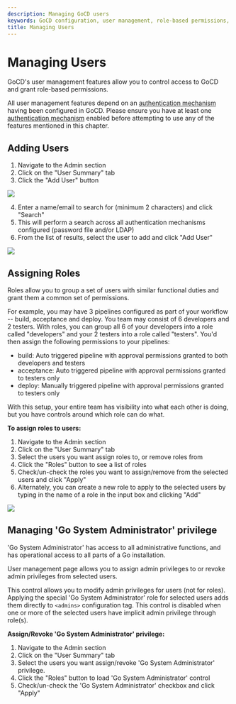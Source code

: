 ```yaml
---
description: Managing GoCD users
keywords: GoCD configuration, user management, role-based permissions, system administrator, role management, adding users, assigning roles
title: Managing Users
---
```


# Managing Users

GoCD's user management features allow you to control access to GoCD and grant role-based permissions.

All user management features depend on an [authentication mechanism](dev_authentication.html) having been configured in GoCD. Please ensure you have at least one [authentication mechanism](dev_authentication.html) enabled before attempting to use any of the features mentioned in this chapter.

## Adding Users

1.  Navigate to the Admin section
2.  Click on the "User Summary" tab
3.  Click the "Add User" button

![](/images/user_summary_add_user.png)

4.  Enter a name/email to search for (minimum 2 characters) and click "Search"
5.  This will perform a search across all authentication mechanisms configured (password file and/or LDAP)
6.  From the list of results, select the user to add and click "Add User"

![](/images/user_summary_search.png)

## Assigning Roles

Roles allow you to group a set of users with similar functional duties and grant them a common set of permissions.

For example, you may have 3 pipelines configured as part of your workflow -- build, acceptance and deploy. You team may consist of 6 developers and 2 testers. With roles, you can group all 6 of your developers into a role called "developers" and your 2 testers into a role called "testers". You'd then assign the following permissions to your pipelines:

-   build: Auto triggered pipeline with approval permissions granted to both developers and testers
-   acceptance: Auto triggered pipeline with approval permissions granted to testers only
-   deploy: Manually triggered pipeline with approval permissions granted to testers only

With this setup, your entire team has visibility into what each other is doing, but you have controls around which role can do what.

**To assign roles to users:**

1.  Navigate to the Admin section
2.  Click on the "User Summary" tab
3.  Select the users you want assign roles to, or remove roles from
4.  Click the "Roles" button to see a list of roles
5.  Check/un-check the roles you want to assign/remove from the selected users and click "Apply"
6.  Alternately, you can create a new role to apply to the selected users by typing in the name of a role in the input box and clicking "Add"

![](/images/user_summary_roles.png)

## Managing 'Go System Administrator' privilege

'Go System Administrator' has access to all administrative functions, and has operational access to all parts of a Go installation.

User management page allows you to assign admin privileges to or revoke admin privileges from selected users.

This control allows you to modify admin privileges for users (not for roles). Applying the special 'Go System Administrator' role for selected users adds them directly to ```<admins>``` configuration tag. This control is disabled when one or more of the selected users have implicit admin privilege through role(s).

**Assign/Revoke 'Go System Administrator' privilege:**

1.  Navigate to the Admin section
2.  Click on the "User Summary" tab
3.  Select the users you want assign/revoke 'Go System Administrator' privilege.
4.  Click the "Roles" button to load 'Go System Administrator' control
5.  Check/un-check the 'Go System Administrator' checkbox and click "Apply"
